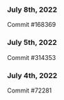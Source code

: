 ### July 8th, 2022

Commit #168369

### July 5th, 2022

Commit #314353


### July 4th, 2022

Commit #72281
